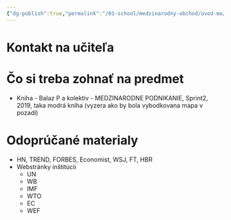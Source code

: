```yaml
---
{"dg-publish":true,"permalink":"/01-school/medzinarodny-obchod/uvod-mo/","tags":["year2","winterSemester","uniMO"]}
---
```


# Kontakt na učiteľa


# Čo si treba zohnať na predmet
- Kniha - Balaz P a kolektiv - MEDZINARODNE PODNIKANIE, Sprint2, 2019, taka modrá kniha (vyzera ako by bola vybodkovana mapa v pozadí)

# Odoprúčané materialy
- HN, TREND, FORBES, Economist, WSJ, FT, HBR
- Webstránky inštitúcii
	- UN
	- WB
	- IMF
	- WTO
	- EC
	- WEF